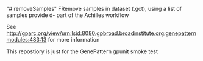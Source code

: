 "# removeSamples"
FRemove samples in dataset (.gct), using a list of samples provide d- part of the Achilles workflow

See http://gparc.org/view/urn:lsid:8080.gpbroad.broadinstitute.org:genepatternmodules:483:13 for more information

This repostiory is just for the GenePattern gpunit smoke test